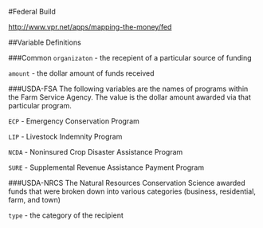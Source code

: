 #Federal Build

http://www.vpr.net/apps/mapping-the-money/fed

##Variable Definitions

###Common
`organizaton` - the recepient of a particular source of funding

`amount` - the dollar amount of funds received

###USDA-FSA
The following variables are the names of programs within the Farm Service Agency. The value is the dollar amount awarded via that particular program.

`ECP` - Emergency Conservation Program

`LIP` - Livestock Indemnity Program

`NCDA` - Noninsured Crop Disaster Assistance Program

`SURE` - Supplemental Revenue Assistance Payment Program

###USDA-NRCS
The Natural Resources Conservation Science awarded funds that were broken down into various categories (business, residential, farm, and town)

`type` - the category of the recipient
